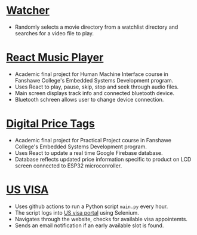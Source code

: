 # [Watcher](https://github.com/SandeepThokala/PersonalProjects/tree/master/Watcher)
* Randomly selects a movie directory from a watchlist directory and searches for a video file to play.

# [React Music Player](https://github.com/SandeepThokala/HMI/tree/main/FinalProject)
* Academic final project for Human Machine Interface course in Fanshawe College's Embedded Systems Development program.
* Uses React to play, pause, skip, stop and seek through audio files.
* Main screen displays track info and connected bluetooth device.
* Bluetooth schreen allows user to change device connection.

# [Digital Price Tags](https://github.com/SandeepThokala/digital-price-tags)
* Academic final project for Practical Project course in Fanshawe College's Embedded Systems Development program.
* Uses React to update a real time Google Firebase database.
* Database reflects updated price information specific to product on LCD screen connected to ESP32 microconroller.

# [US VISA](https://github.com/SandeepThokala/us-visa)
* Uses github actions to run a Python script `main.py` every hour.
* The script logs into [US visa portal](https://ais.usvisa-info.com) using Selenium.
* Navigates through the website, checks for available visa appointemts.
* Sends an email notification if an early available slot is found.
